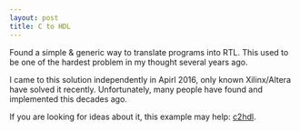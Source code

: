```yaml
---
layout: post
title: C to HDL
---
```


Found a simple & generic way to translate programs into RTL. This used to be one of the hardest problem in my thought several years ago.

I came to this solution independently in Apirl 2016, only known Xilinx/Altera have solved it recently. Unfortunately, many people have found and implemented this decades ago.

If you are looking for ideas about it, this example may help: [c2hdl](http://aean.net/ext/c2hdl.pdf).